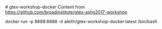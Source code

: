 \# gtex-workshop-docker
Content from https://github.com/broadinstitute/gtex-ashg2017-workshop


docker run -p 8888:8888 -it aleith/gtex-workshop-docker:latest /bin/bash
